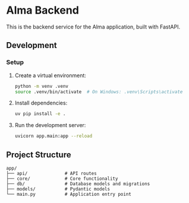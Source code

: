 # Alma Backend

This is the backend service for the Alma application, built with FastAPI.

## Development

### Setup

1. Create a virtual environment:
   ```bash
   python -m venv .venv
   source .venv/bin/activate  # On Windows: .venv\Scripts\activate
   ```

2. Install dependencies:
   ```bash
   uv pip install -e .
   ```

3. Run the development server:
   ```bash
   uvicorn app.main:app --reload
   ```

## Project Structure

```
app/
├── api/              # API routes
├── core/             # Core functionality
├── db/               # Database models and migrations
├── models/           # Pydantic models
└── main.py           # Application entry point
```
